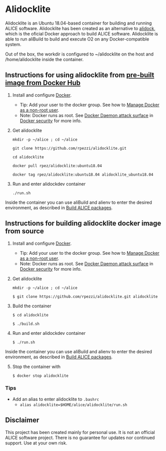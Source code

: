 # Alidocklite

Alidocklite is an Ubuntu 18.04-based container for building and running ALICE software. Alidocklite has been created as an alternative to [alidock](https://github.com/alidock/alidock/wiki), which is the oficial Docker approach to build ALICE software. Alidocklite is able to run aliBuild to build and execute O2 on any Docker-compatible system.

Out of the box, the workdir is configured to ~/alidocklite on the host and /home/alidocklite inside the container.

## Instructions for using alidocklite from [pre-built image from Docker Hub](https://hub.docker.com/r/rpez/alidocklite)

1. Install and configure [Docker](https://www.docker.com/community-edition).
    * Tip: Add your user to the docker group. See how to [Manage Docker as a non-root user](https://docs.docker.com/engine/installation/linux/linux-postinstall/#manage-docker-as-a-non-root-user).
    * Note: Docker runs as root. See [Docker Daemon attack surface](https://docs.docker.com/engine/security/security/#docker-daemon-attack-surface) in [Docker security](https://docs.docker.com/engine/security/security/) for more info.

2. Get alidocklite

    `mkdir -p ~/alice ; cd ~/alice`

    `git clone https://github.com/rpezzi/alidocklite.git`

    `cd alidocklite`

    `docker pull rpez/alidocklite:ubuntu18.04`

    `docker tag rpez/alidocklite:ubuntu18.04 alidocklite_ubuntu18.04`

3. Run and enter alidockdev container

    `./run.sh`

  Inside the container you can use aliBuild and alienv to enter the desired environment, as described in [Build ALICE packages](https://alice-doc.github.io/alice-analysis-tutorial/building/build.html).  

## Instructions for building alidocklite docker image from source

1. Install and configure [Docker](https://www.docker.com/community-edition).
    * Tip: Add your user to the docker group. See how to [Manage Docker as a non-root user](https://docs.docker.com/engine/installation/linux/linux-postinstall/#manage-docker-as-a-non-root-user).
    * Note: Docker runs as root. See [Docker Daemon attack surface](https://docs.docker.com/engine/security/security/#docker-daemon-attack-surface) in [Docker security](https://docs.docker.com/engine/security/security/) for more info.

2. Get alidocklite

    `mkdir -p ~/alice ; cd ~/alice`

    `$ git clone https://github.com/rpezzi/alidocklite.git alidocklite`

3. Build the container

    `$ cd alidocklite`

    `$ ./build.sh`

4. Run and enter alidockdev container

    `$ ./run.sh`

Inside the container you can use aliBuild and alienv to enter the desired environment, as described in [Build ALICE packages](https://alice-doc.github.io/alice-analysis-tutorial/building/build.html).  

5. Stop the container with

    `$ docker stop alidocklite`

### Tips

* Add an alias to enter alidocklite to `.bashrc`
  * `alias alidocklite=$HOME/alice/alidocklite/run.sh`

## Disclaimer

This project has been created mainly for personal use. It is not an official ALICE software project. There is no guarantee for updates nor continued support. Use at your own risk.

